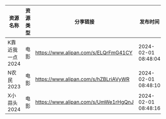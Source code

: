 | 资源名称       | 资源类型 | 分享链接                                 | 发布时间                |
| ---------- | ---- | ------------------------------------ | ------------------- |
| K靠近我一点2024 | 电影   | https://www.alipan.com/s/ELQrFmG41CY | 2024-02-01 08:48:04 |
| N农民2023    | 电影   | https://www.alipan.com/s/hZBLriAVyWR | 2024-02-01 08:48:10 |
| X小蒜头2024   | 电影   | https://www.alipan.com/s/UmWe1rHgQnJ | 2024-02-01 08:48:16 |

